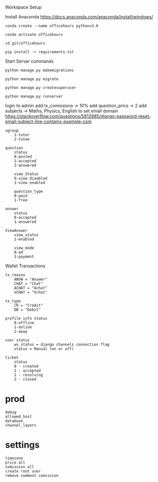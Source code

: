 Workspace Setup

Install Anaconda
https://docs.anaconda.com/anaconda/install/windows/

```console
conda create --name officehours python=3.6

conda activate officehours

cd git/officehours

pip install -r requirements.txt

```

Start Server commands

```console
python manage.py makemigrations

python manage.py migrate

python manage.py createsuperuser

python manage.py runserver
```

login to admin
add tx_comissions -> 10%
add question_prics -> 2
add subjects -> Maths, Physics, English
to set email domain
https://stackoverflow.com/questions/5812985/django-password-reset-email-subject-line-contains-example-com

    ugroup
        1-tutor
        2-tutee

    question 
        status
        0-posted
        1-accepted
        2-answered

        view_Status
        0-view diaabled
        1-view enabled

        question_type
        0-paid
        1-free

    answer 
        status
        0-accepted
        1-answered

    ViewAnswer
        view_status
        1-enabled

        view_mode
        0-ad
        1-payment

Wallet Transactions

    tx_reason
        ANSW = "Answer"
        CHAT = "Chat"
        ACHAT = "Achat"
        VCHAT = "Vchat"

    tx_type
        CR = "Credit"
        DB = "Debit"

    profile info status
        0-offline
        1-online
        2-away

    user status
        ws_status = django channels connection flag
        status = Manual (on or off)

    ticket
        status
        0 - created
        1 - accepted
        2 - resolving
        3 - closed


# prod

    debug
    allowed_host
    database
    channel_layers

# settings

    timezone
    price all
    comission all
    create root user
    remove comment comission
